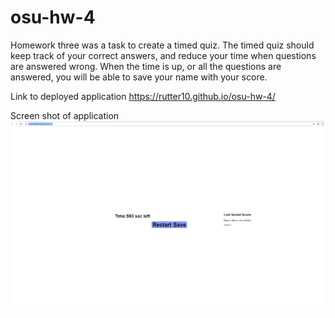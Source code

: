 # osu-hw-4
Homework three was a task to create a timed quiz. 
The timed quiz should keep track of your correct answers, and reduce your time when questions are answered wrong. 
When the time is up, or all the questions are answered, you will be able to save your name with your score. 

Link to deployed application
https://rutter10.github.io/osu-hw-4/


Screen shot of application
![Screenshot of Application](https://github.com/rutter10/osu-hw-4/blob/main/homework%204.png)

